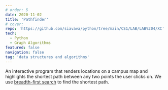 ```yaml
---
# order: 5
date: 2020-11-02
title: 'Pathfinder'
# cover: 
repo: 'https://github.com/siavava/python/tree/main/CS1/LAB/LAB%204/XC'
tech:
  - Python
  - Graph Algorithms
featured: false
navigation: false
tag: 'data structures and algorithms'
---
```


An interactive program that renders locations on a campus map
and highlights the shortest path between any two points the user clicks on.
We use [breadth-first search][bfs] to find the shortest path.

[bfs]: https://en.wikipedia.org/wiki/Breadth-first_search
